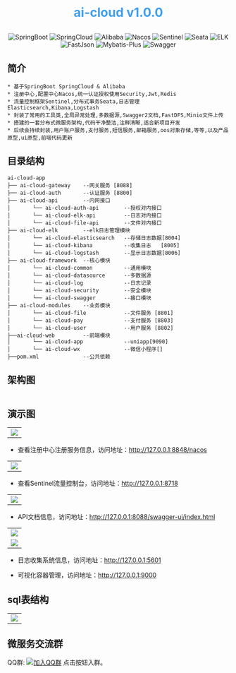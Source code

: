 <h1 align="center" style="margin: 30px 0 30px; font-weight: bold;color:#409fee;">ai-cloud v1.0.0</h1>
<p align="center">
    <img src="https://img.shields.io/badge/SpringBoot-2.7.1 -blue.svg" alt="SpringBoot">
    <img src="https://img.shields.io/badge/SpringCloud-2021.0.3 -blue.svg" alt="SpringCloud">
    <img src="https://img.shields.io/badge/Alibaba-2021.0.1.0 -blue.svg" alt="Alibaba">
    <img src="https://img.shields.io/badge/Nacos-2.1.0 -blue.svg" alt="Nacos">
    <img src="https://img.shields.io/badge/Sentinel-1.8.4 -blue.svg" alt="Sentinel">
    <img src="https://img.shields.io/badge/Seata-1.5.1 -blue.svg" alt="Seata">
    <img src="https://img.shields.io/badge/ELK-8.2.0 -blue.svg" alt="ELK">
    <img src="https://img.shields.io/badge/FastJson-2.0.4 -blue.svg" alt="FastJson">
    <img src="https://img.shields.io/badge/MybatisPlus-3.5.1 -blue.svg" alt="Mybatis-Plus">
    <img src="https://img.shields.io/badge/Swagger-3.0.0 -blue.svg" alt="Swagger">
</p>

## 简介

~~~
* 基于SpringBoot SpringCloud & Alibaba
* 注册中心,配置中心Nacos,统一认证授权使用Security,Jwt,Redis
* 流量控制框架Sentinel,分布式事务Seata,日志管理Elasticsearch,Kibana,Logstash
* 封装了常用的工具类,全局异常处理,多数据源,Swagger2文档,FastDFS,Minio文件上传
* 搭建的一套分布式微服务架构,代码干净整洁,注释清晰,适合新项目开发
* 后续会持续封装,用户账户服务,支付服务,短信服务,邮箱服务,oos对象存储,等等,以及产品原型,ui原型,前端代码更新
~~~

## 目录结构

~~~
ai-cloud-app
├── ai-cloud-gateway    --网关服务 [8088]
├── ai-cloud-auth       --认证服务 [8800]
├── ai-cloud-api        --内网接口
│       └── ai-cloud-auth-api        --授权对内接口
│       └── ai-cloud-elk-api         --日志对内接口
│       └── ai-cloud-file-api        --文件对内接口
├── ai-cloud-elk        --elk日志管理模块
│       └── ai-cloud-elasticsearch   --存储日志数据[8004]
│       └── ai-cloud-kibana          --收集日志   [8005]
│       └── ai-cloud-logstash        --显示日志数据[8006]
├── ai-cloud-framework  --核心模块
│       └── ai-cloud-common          --通用模块
│       └── ai-cloud-datasource      --多数据源
│       └── ai-cloud-log             --日志记录
│       └── ai-cloud-security        --安全模块
│       └── ai-cloud-swagger         --接口模块
├── ai-cloud-modules    --业务模块
│       └── ai-cloud-file            --文件服务 [8801]
│       └── ai-cloud-pay             --支付服务 [8803]
│       └── ai-cloud-user            --用户服务 [8802]
├──ai-cloud-web         --前端模块
│       └── ai-cloud-app             --uniapp[9090]
│       └── ai-cloud-wx              --微信小程序[]
├──pom.xml              --公共依赖
~~~

## 架构图

<img src=""/>

## 演示图

<table>
    <tr>
        <td><img src="https://lawcontract.oss-cn-beijing.aliyuncs.com/39ar122owskm3krqgdtj.png"/></td>
    </tr>
</table>

- 查看注册中心注册服务信息，访问地址：http://127.0.0.1:8848/nacos

<table>
    <tr>
        <td><img src="https://lawcontract.oss-cn-beijing.aliyuncs.com/6lsbt9q4xfrh8yb1q3kx.png"/></td>
    </tr>
</table>

- 查看Sentinel流量控制台，访问地址：http://127.0.0.1:8718

<table>
    <tr>
        <td><img src="https://lawcontract.oss-cn-beijing.aliyuncs.com/ic4v04rky5ut637jfkdq.png"/></td>
    </tr>
</table>

- API文档信息，访问地址：http://127.0.0.1:8088/swagger-ui/index.html

<table>
    <tr>
        <td><img src="https://lawcontract.oss-cn-beijing.aliyuncs.com/pbx0raxv26uvpzrr5bvz.png"/></td>
    </tr>
    <tr>
        <td><img src="https://lawcontract.oss-cn-beijing.aliyuncs.com/48n5t00klhs7bv45hday.png"/></td>
    </tr>
</table>

- 日志收集系统信息，访问地址：http://127.0.0.1:5601

- 可视化容器管理，访问地址：http://127.0.0.1:9000

## sql表结构

<table>
    <tr>
        <td><img src="https://lawcontract.oss-cn-beijing.aliyuncs.com/1jcfml1vgwy48q679yeh.png"/></td>
    </tr>
</table>

## 微服务交流群

QQ群: [![加入QQ群](https://img.shields.io/badge/679033812-blue.svg)](https://jq.qq.com/?_wv=1027&k=eW62TFzU) 点击按钮入群。


